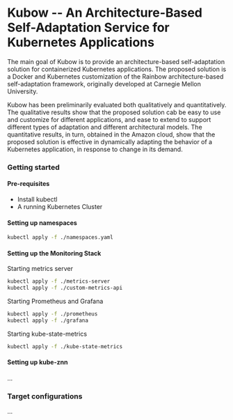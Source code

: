 # Kubow -- An Architecture-Based Self-Adaptation Service for Kubernetes Applications


The main goal of Kubow is to provide an architecture-based self-adaptation solution for containerized Kubernetes applications. The proposed solution is a Docker and Kubernetes customization of the Rainbow architecture-based self-adaptation framework, originally developed at Carnegie Mellon University. 

Kubow has been preliminarily evaluated both qualitatively and quantitatively. The qualitative results show that the proposed solution cab be easy to use and customize for different applications, and ease to extend to support different types of adaptation and different architectural models. The quantitative results, in turn, obtained in the Amazon cloud, show that the proposed solution is effective in dynamically adapting the behavior of a Kubernetes application, in response to change in its demand. 

### Getting started

#### Pre-requisites

- Install kubectl
- A running Kubernetes Cluster

#### Setting up namespaces
```sh
kubectl apply -f ./namespaces.yaml
```

#### Setting up the Monitoring Stack

Starting metrics server

```sh
kubectl apply -f ./metrics-server
kubectl apply -f ./custom-metrics-api
```
 
Starting Prometheus and Grafana

```sh
kubectl apply -f ./prometheus
kubectl apply -f ./grafana
```

Starting kube-state-metrics

```sh
kubectl apply -f ./kube-state-metrics
```

#### Setting up kube-znn 



#### 

...

### Target configurations

... 
